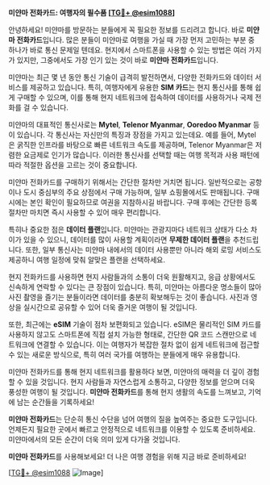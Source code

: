 **미얀마 전화카드: 여행자의 필수품 [[TG💪+ @esim1088](https://t.me/s/esim1088)]**

안녕하세요! 미얀마를 방문하는 분들에게 꼭 필요한 정보를 드리려고 합니다. 바로 **미얀마 전화카드**입니다. 많은 분들이 미얀마로 여행을 가실 때 가장 먼저 고민하는 부분 중 하나가 바로 통신 문제일 텐데요. 현지에서 스마트폰을 사용할 수 있는 방법은 여러 가지가 있지만, 그중에서도 가장 인기 있는 것이 바로 **미얀마 전화카드**입니다.

미얀마는 최근 몇 년 동안 통신 기술이 급격히 발전하면서, 다양한 전화카드와 데이터 서비스를 제공하고 있습니다. 특히, 여행자에게 유용한 **SIM 카드**는 현지 통신사를 통해 쉽게 구매할 수 있으며, 이를 통해 현지 네트워크에 접속하여 데이터를 사용하거나 국제 전화를 걸 수 있습니다.

미얀마의 대표적인 통신사로는 **Mytel**, **Telenor Myanmar**, **Ooredoo Myanmar** 등이 있습니다. 각 통신사는 자신만의 특징과 장점을 가지고 있는데요. 예를 들어, Mytel은 굵직한 인프라를 바탕으로 빠른 네트워크 속도를 제공하며, Telenor Myanmar은 저렴한 요금제로 인기가 많습니다. 이러한 통신사를 선택할 때는 여행 목적과 사용 패턴에 따라 적절한 옵션을 고르는 것이 중요합니다.

미얀마 전화카드를 구매하기 위해서는 간단한 절차만 거치면 됩니다. 일반적으로는 공항이나 도시 중심부의 주요 상점에서 구매 가능하며, 일부 쇼핑몰에서도 판매됩니다. 구매 시에는 본인 확인이 필요하므로 여권을 지참하시길 바랍니다. 구매 후에는 간단한 등록 절차만 마치면 즉시 사용할 수 있어 매우 편리합니다.

특히나 중요한 점은 **데이터 플랜**입니다. 미얀마는 관광지마다 네트워크 상태가 다소 차이가 있을 수 있으니, 데이터를 많이 사용할 계획이라면 **무제한 데이터 플랜**을 추천드립니다. 또한, 일부 통신사는 미얀마 내에서의 데이터 사용뿐만 아니라 해외 로밍 서비스도 제공하니 여행 일정에 맞춰 알맞은 플랜을 선택하세요.

현지 전화카드를 사용하면 현지 사람들과의 소통이 더욱 원활해지고, 응급 상황에서도 신속하게 연락할 수 있다는 큰 장점이 있습니다. 특히, 미얀마는 아름다운 명소들이 많아 사진 촬영을 즐기는 분들이라면 데이터를 충분히 확보해두는 것이 좋습니다. 사진과 영상을 실시간으로 공유할 수 있어 더욱 즐거운 여행이 될 것입니다.

또한, 최근에는 **eSIM** 기술이 점차 보편화되고 있습니다. eSIM은 물리적인 SIM 카드를 사용하지 않고도 스마트폰에 직접 설치 가능한 형태로, 간단한 QR 코드 스캔만으로 네트워크에 연결할 수 있습니다. 이는 여행자가 복잡한 절차 없이 쉽게 네트워크에 접근할 수 있는 새로운 방식으로, 특히 여러 국가를 여행하는 분들에게 매우 유용합니다.

미얀마 전화카드를 통해 현지 네트워크를 활용하다 보면, 미얀마의 매력을 더 깊이 경험할 수 있을 것입니다. 현지 사람들과 자연스럽게 소통하고, 다양한 정보를 얻으며 더욱 풍성한 여행이 될 것입니다. **미얀마 전화카드**를 통해 현지 생활의 속도를 느껴보고, 기억에 남는 순간들을 기록하세요!

**미얀마 전화카드**는 단순히 통신 수단을 넘어 여행의 질을 높여주는 중요한 도구입니다. 언제든지 필요한 곳에서 빠르고 안정적으로 네트워크를 이용할 수 있도록 준비하세요. 미얀마에서의 모든 순간이 더욱 의미 있게 다가올 것입니다. 

**미얀마 전화카드**를 사용해보세요! 더 나은 여행 경험을 위해 지금 바로 준비하세요! 

[[TG💪+ @esim1088](https://t.me/s/esim1088) ![Image](https://i.postimg.cc/Y0z9fWf4/image.png)]